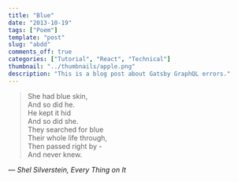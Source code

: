 ```yaml
---
title: "Blue"
date: "2013-10-19"
tags: ["Poem"]
template: "post"
slug: "abdd"
comments_off: true
categories: ["Tutorial", "React", "Technical"]
thumbnail: "../thumbnails/apple.png"
description: "This is a blog post about Gatsby GraphQL errors."
---
```


> She had blue skin,  
> And so did he.  
> He kept it hid  
> And so did she.  
> They searched for blue  
> Their whole life through,  
> Then passed right by -  
> And never knew.  

— *Shel Silverstein, Every Thing on It*
